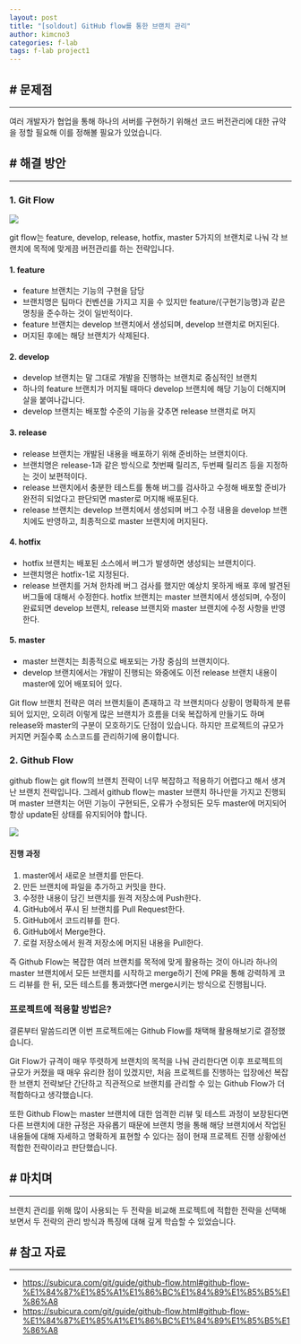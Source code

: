 ```yaml
---
layout: post
title: "[soldout] GitHub flow를 통한 브랜치 관리"
author: kimcno3
categories: f-lab
tags: f-lab project1
---
```


## # 문제점
***
여러 개발자가 협업을 통해 하나의 서버를 구현하기 위해선 코드 버전관리에 대한 규약을 정할 필요해 이를 정해볼 필요가 있었습니다.

## # 해결 방안
***
### 1. Git Flow

![](https://user-images.githubusercontent.com/43775108/125800526-2ea36d8e-6262-4ba5-9ef0-af7845131d85.png)

git flow는 feature, develop, release, hotfix, master 5가지의 브랜치로 나눠 각 브랜치에 목적에 맞게끔 버전관리를 하는 전략입니다.

#### 1. feature
- feature 브랜치는 기능의 구현을 담당
- 브랜치명은 팀마다 컨벤션을 가지고 지을 수 있지만 feature/{구현기능명}과 같은 명칭을 준수하는 것이 일반적이다.
- feature 브랜치는 develop 브랜치에서 생성되며, develop 브랜치로 머지된다.
- 머지된 후에는 해당 브랜치가 삭제된다.

#### 2. develop
- develop 브랜치는 말 그대로 개발을 진행하는 브랜치로 중심적인 브랜치
- 하나의 feature 브랜치가 머지될 때마다 develop 브랜치에 해당 기능이 더해지며 살을 붙여나갑니다.
- develop 브랜치는 배포할 수준의 기능을 갖추면 release 브랜치로 머지

#### 3. release
- release 브랜치는 개발된 내용을 배포하기 위해 준비하는 브랜치이다.
- 브랜치명은 release-1과 같은 방식으로 첫번째 릴리즈, 두번째 릴리즈 등을 지정하는 것이 보편적이다.
- release 브랜치에서 충분한 테스트를 통해 버그를 검사하고 수정해 배포할 준비가 완전히 되었다고 판단되면 master로 머지해 배포된다.
- release 브랜치는 develop 브랜치에서 생성되며 버그 수정 내용을 develop 브랜치에도 반영하고, 최종적으로 master 브랜치에 머지된다.

#### 4. hotfix
- hotfix 브랜치는 배포된 소스에서 버그가 발생하면 생성되는 브랜치이다.
- 브랜치명은 hotfix-1로 지정된다. 
- release 브랜치를 거쳐 한차례 버그 검사를 했지만 예상치 못하게 배포 후에 발견된 버그들에 대해서 수정한다. hotfix 브랜치는 master 브랜치에서 생성되며, 수정이 완료되면 develop 브랜치, release 브랜치와 master 브랜치에 수정 사항을 반영한다.

#### 5. master
- master 브랜치는 최종적으로 배포되는 가장 중심의 브랜치이다.
- develop 브랜치에서는 개발이 진행되는 와중에도 이전 release 브랜치 내용이 master에 있어 배포되어 있다.

Git flow 브랜치 전략은 여러 브랜치들이 존재하고 각 브랜치마다 상황이 명확하게 분류되어 있지만, 오히려 이렇게 많은 브랜치가 흐름을 더욱 복잡하게 만들기도 하며 release와 master의 구분이 모호하기도 단점이 있습니다. 하지만 프로젝트의 규모가 커지면 커질수록 소스코드를 관리하기에 용이합니다.

### 2. Github Flow
github flow는 git flow의 브랜치 전략이 너무 복잡하고 적용하기 어렵다고 해서 생겨난 브랜치 전략입니다. 그레서 github flow는 master 브랜치 하나만을 가지고 진행되며 master 브랜치는 어떤 기능이 구현되든, 오류가 수정되든 모두 master에 머지되어 항상 update된 상태를 유지되어야 합니다.

![](https://subicura.com/git/assets/img/github-flow.2fafce92.png)

#### 진행 과정
1. master에서 새로운 브랜치를 만든다.
2. 만든 브랜치에 파일을 추가하고 커밋을 한다.
3. 수정한 내용이 담긴 브랜치를 원격 저장소에 Push한다.
4. GitHub에서 푸시 된 브랜치를 Pull Request한다.
5. GitHub에서 코드리뷰를 한다.
6. GitHub에서 Merge한다.
7. 로컬 저장소에서 원격 저장소에 머지된 내용을 Pull한다.

즉 Github Flow는 복잡한 여러 브랜치를 목적에 맞게 활용하는 것이 아니라 하나의 master 브랜치에서 모든 브랜치를 시작하고 merge하기 전에 PR을 통해 강력하게 코드 리뷰를 한 뒤, 모든 테스트를 통과했다면 merge시키는 방식으로 진행됩니다.

### 프로젝트에 적용할 방법은?
결론부터 말씀드리면 이번 프로젝트에는 Github Flow를 채택해 활용해보기로 결정했습니다.

Git Flow가 규격이 매우 뚜렷하게 브랜치의 목적을 나눠 관리한다면 이후 프로젝트의 규모가 커졌을 때 매우 유리한 점이 있겠지만, 처음 프로젝트를 진행하는 입장에선 복잡한 브랜치 전략보단 간단하고 직관적으로 브랜치를 관리할 수 있는 Github Flow가 더 적합하다고 생각했습니다.

또한 Github Flow는 master 브랜치에 대한 엄격한 리뷰 및 테스트 과정이 보장된다면 다른 브랜치에 대한 규정은 자유롭기 때문에 브랜치 명을 통해 해당 브랜치에서 작업된 내용들에 대해 자세하고 명확하게 표현할 수 있다는 점이 현재 프로젝트 진행 상황에선 적합한 전략이라고 판단했습니다.

## # 마치며
***
브랜치 관리를 위해 많이 사용되는 두 전략을 비교해 프로젝트에 적합한 전략을 선택해보면서 두 전략의 관리 방식과 특징에 대해 깊게 학습할 수 있었습니다.

## # 참고 자료
***
- https://subicura.com/git/guide/github-flow.html#github-flow-%E1%84%87%E1%85%A1%E1%86%BC%E1%84%89%E1%85%B5%E1%86%A8
- https://subicura.com/git/guide/github-flow.html#github-flow-%E1%84%87%E1%85%A1%E1%86%BC%E1%84%89%E1%85%B5%E1%86%A8